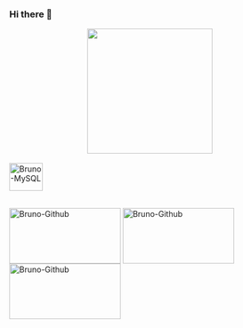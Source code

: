 ### Hi there 👋

<div align="center">
  <img height="225em" src="https://i.imgur.com/baoR9zJ.gif" />
</div>

<!--
**GabriellGarcia/gabriellgarcia** is a ✨ _special_ ✨ repository because its `README.md` (this file) appears on your GitHub profile.

Here are some ideas to get you started:

- 🔭 I’m currently working on ...
- 🌱 I’m currently learning ...
- 👯 I’m looking to collaborate on ...
- 🤔 I’m looking for help with ...
- 💬 Ask me about ...
- 📫 How to reach me: ...
- 😄 Pronouns: ...
- ⚡ Fun fact: ...
-->

<div style="display: inline_block"><br>
  <img align="center" alt="Bruno-MySQL" height="50" width="60" src="https://www.logo.wine/a/logo/MySQL/MySQL-Logo.wine.svg">
</div>

<div> <br>
  
  <a href="https://www.youtube.com/c/VidaSmart" target="_blank"><img align="center" alt="Bruno-Github" height="100" width="200" src="https://www.logo.wine/a/logo/YouTube/YouTube-Logo.wine.svg" target="_blank"></a>
  <a href="https://www.linkedin.com/in/bruno-kyo" target="_blank"><img align="center" alt="Bruno-Github" height="100" width="200" src="https://www.logo.wine/a/logo/LinkedIn/LinkedIn-Logo.wine.svg" target="_blank"></a>
  <a href = "mailto:brunoribeirokyo@gmail.com"><img align="center" alt="Bruno-Github" height="100" width="200" src="https://www.logo.wine/a/logo/Google/Google-Logo.wine.svg" target="_blank"></a>
